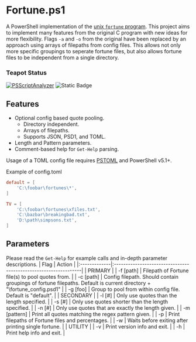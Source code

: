 # Fortune.ps1

A PowerShell implementation of the [unix `fortune` program](https://www.wikipedia.org/wiki/Fortune_(Unix)). This project aims to implement many features from the original C program with new ideas for more flexibility. Flags `-a` and `-o` from the original have been replaced by an approach using arrays of filepaths from config files. This allows not only more specific groupings to seperate fortune files, but also allows fortune files to be independent from a single directory.

### Teapot Status
[![PSScriptAnalyzer](https://github.com/josephwhite/Fortune.ps1/actions/workflows/powershell.yml/badge.svg)](https://github.com/josephwhite/Fortune.ps1/actions/workflows/powershell.yml)
![Static Badge](https://img.shields.io/badge/LICENSE-AGPL_3.0_only-blue)

## Features

- Optional config based quote pooling.
	-  Directory independent.
	-  Arrays of filepaths.
	-  Supports JSON, PSD1, and TOML.
- Length and Pattern parameters.
- Comment-based help for `Get-Help` parsing.

Usage of a TOML config file requires [PSTOML](https://github.com/jborean93/PSToml) and PowerShell v5.1+.

Example of config.toml
```toml
default = [
	'C:\foobar\fortunes\*',
]

TV = [
	'C:\foobar\fortunes\xfiles.txt',
	'C:\bazbar\breakingbad.txt',
	'D:\path\simpsons.txt',
]
```

## Parameters

Please read the `Get-Help` for example calls and in-depth parameter descriptions.
| Flag         | Action                                                          |
|:-------------|:----------------------------------------------------------------|
| PRIMARY                                                                        |
| -f [path]    | Filepath of Fortune file(s) to pool quotes from.                |
| -c [path]    | Config filepath. Should contain groupings of fortune filepaths. Default is current directory + "\fortune_config.psd1" |
| -g [foo]     | Group to pool from within config file. Default is "default".    |
| SECONDARY                                                                      |
| -l [#]       | Only use quotes than the length specified.                      |
| -s [#]       | Only use quotes shorter than the length specified.              |
| -n [#]       | Only use quotes that are exactly the length given.              |
| -m [pattern] | Print all quotes matching the regex pattern given.              |
| -p           | Print filepaths of Fortune files and percentages.               |
| -w           | Waits before exiting after printing single fortune.             |
| UTILITY                                                                        |
| -v           | Print version info and exit.                                    |
| -h           | Print help info and exit.                                       |
